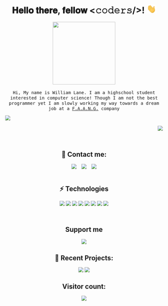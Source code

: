 <div>
<h1 align="center"> 𝐇𝐞𝐥𝐥𝐨 𝐭𝐡𝐞𝐫𝐞, 𝐟𝐞𝐥𝐥𝐨𝐰 <𝚌𝚘𝚍𝚎𝚛𝚜/>! <img src="https://raw.githubusercontent.com/ABSphreak/ABSphreak/master/gifs/Hi.gif" width="30px"></h1>
<p align="center">
<a href="willdoescode"><img src="https://raw.githubusercontent.com/willdoescode/willdoescode/master/willdoescode.JPG" width="200" height="200"></a>
</p>



<p align="center"> <samp>Hi, My name is William Lane. I am a highschool student interested in computer science! Though I am not the best programmer yet I am slowly working my way towards a dream job at a <a href="https://raw.githubusercontent.com/willdoescode/willdoescode/master/what.txt" target="_blank">F.A.A.N.G.</a> company</samp> 

<p align="left"><img src="https://github-readme-stats.vercel.app/api?username=willdoescode&show_icons=true&hide_border=false&line_height=20&title_color=ea4aed&icon_color=1b93c9&show_owner=true"></p>

<p align="right"><img src="https://github-readme-stats.vercel.app/api/top-langs/?username=aemmadi&hide=TeX"></p>
  
<br/>
<h2 align="center">📣 Contact me: </h2>
<p align="center">
<a href="https://codepen.io/pietales"><img src="https://user-images.githubusercontent.com/25087769/87174133-6cf96280-c2df-11ea-9134-09bacdfb3464.png"/></a> &nbsp;&nbsp;
<a href="https://twitter.com/willdoescode"><img src="https://user-images.githubusercontent.com/25087769/87172407-de83e180-c2dc-11ea-9479-a894758266c3.png"/></a> &nbsp;&nbsp;
<a href="mailto:williamlane923@gmail.com"><img src="https://user-images.githubusercontent.com/25087769/87174308-a4680f00-c2df-11ea-90b0-5fa1fa76d2f1.png"/></a>
<br>
<br>
</p>

<h2 align="center">⚡️ Technologies</h2>
<p align="center">
<a href="https://www.javascript.com/"><img src="https://img.shields.io/badge/-JavaScript-black?style=flat-square&logo=javascript"></a>
<a href="https://nodejs.org/en/"><img src="https://img.shields.io/badge/-Nodejs-black?style=flat-square&logo=Node.js"></a>
<a href="https://www.python.org/"><img src="https://img.shields.io/badge/-Python-black?style=flat-square&logo=Python"></a>
<a href="https://www.java.com/en/"><img src="https://img.shields.io/badge/-java-E34A86?style=flat-square&logo=java"></a>
<a href="willdoescode"><img src="https://img.shields.io/badge/-HTML5-E34F26?style=flat-square&logo=html5&logoColor=white"></a>
<a href="https://git-scm.com/"><img src="https://img.shields.io/badge/-Git-black?style=flat-square&logo=git"></a>
<a href="https://github.com/"><img src="https://img.shields.io/badge/-GitHub-181717?style=flat-square&logo=github"></a>
<a href="https://www.apple.com/macos/catalina/"><img src="https://img.shields.io/badge/OS-macOS-informational?style=flat-square&logo=apple&logoColor=white"></a>
</p>
<br/>

<h2 align="center">Support me</h2>
<p align="center">
<a href="https://paypal.me/williamdlane"><img src="https://img.shields.io/badge/paypal-donate-yellow.svg?style=square"></a>
<br>
</p>

<h2 align="center">🌱 Recent Projects: </h2>

<p align="center">
    <a href="https://github.com/willdoescode/nodebot"><img src="https://github-readme-stats.vercel.app/api/pin/?username=willdoescode&repo=nodebot"></a>
    <a href="https://github.com/willdoescode/willsautoclick"><img src="https://github-readme-stats.vercel.app/api/pin/?username=willdoescode&repo=willsautoclick"></a>
</p>

<h2 align="center">Visitor count: </h2>

<p align="center"> 
  <img src="https://profile-counter.glitch.me/willdoescode/count.svg" />
</p>
</div>